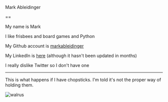 Mark Ableidinger

==



My name is Mark

I like frisbees and board games and Python



My Github account is [markableidinger](https://github.com/markableidinger) 



My LinkedIn is [here](https://www.linkedin.com/profile/view?id=191143854) (although it hasn't been updated in months)



I really dislike Twitter so I don't have one



------



This is what happens if I have chopsticks. I'm told it's not the proper way of holding them.



![walrus](https://fbcdn-sphotos-d-a.akamaihd.net/hphotos-ak-xfa1/t1.0-9/417260_3422018353459_1155558582_n.jpg)
